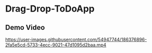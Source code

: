 # Drag-Drop-ToDoApp
## Demo Video


https://user-images.githubusercontent.com/54947744/186376896-2fa5e5cd-5733-4ecc-9021-47d1095d2baa.mp4

